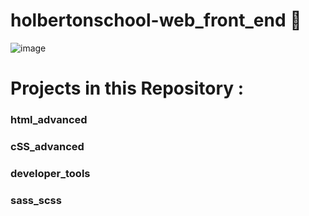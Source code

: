 # holbertonschool-web_front_end 📌

![image](https://zupimages.net/up/24/16/mteg.png)

# Projects in this Repository :

### html_advanced
### cSS_advanced
### developer_tools
### sass_scss